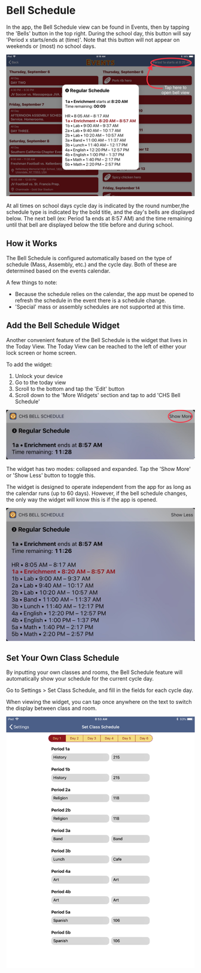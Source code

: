 # Bell Schedule

In the app, the Bell Schedule view can be found in Events, then by tapping the 'Bells' button in the top right. During the school day, this button will say 'Period x starts/ends at (time)'. Note that this button will not appear on weekends or (most) no school days. 

![](photo.jpeg)

At all times on school days cycle day is indicated by the round number,the schedule type is indicated by the bold title, and the day's bells are displayed below. The next bell (ex: Period 1a ends at 8:57 AM) and the time remaining until that bell are displayed below the title before and during school. 

## How it Works

The Bell Schedule is configured automatically based on the type of schedule (Mass, Assembly, etc.) and the cycle day. Both of these are determined based on the events calendar. 

A few things to note:

* Because the schedule relies on the calendar, the app must be opened to refresh the schedule in the event there is a schedule change. 
* 'Special' mass or assembly schedules are not supported at this time. 

## Add the Bell Schedule Widget

Another convenient feature of the Bell Schedule is the widget that lives in the Today View. The Today View can be reached to the left of either your lock screen or home screen. 

To add the widget:

1. Unlock your device
2. Go to the today view
3. Scroll to the bottom and tap the 'Edit' button
4. Scroll down to the 'More Widgets' section and tap to add 'CHS Bell Schedule'

![](photo-2.jpeg)

The widget has two modes: collapsed and expanded. Tap the 'Show More' or 'Show Less' button to toggle this.

The widget is designed to operate independent from the app for as long as the calendar runs (up to 60 days). However, if the bell schedule changes, the only way the widget will know this is if the app is opened. 

![](photo-3.jpeg)

## Set Your Own Class Schedule

By inputting your own classes and rooms, the Bell Schedule feature will automatically show your schedule for the current cycle day. 

Go to Settings > Set Class Schedule, and fill in the fields for each cycle day.  

When viewing the widget, you can tap once anywhere on the text to switch the display between class and room.
 
![](photo.png)
